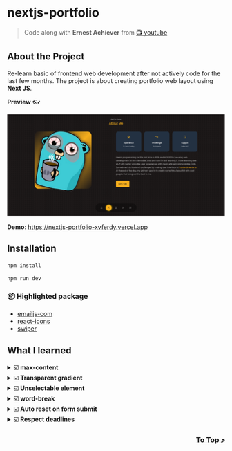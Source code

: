 # nextjs-portfolio
> Code along with **Ernest Achiever** from [📺 youtube](https://www.youtube.com/watch?v=G-Cr00UYokU "Ernest Achiever's youtube")  

## About the Project
Re-learn basic of frontend web development after not actively code for the last few months. The project is about creating portfolio web layout using **Next JS**.

**Preview** 👓
<p align="center">
  <img src="./public/assets/preview.png">
</p>

 **Demo**: https://nextjs-portfolio-xvferdy.vercel.app

## Installation
```
npm install
```
```
npm run dev
```

### 📦 Highlighted package
- [emailjs-com](https://www.emailjs.com/ "emailjs")
- [react-icons](https://react-icons.github.io/react-icons/ "react-icons")
- [swiper](https://swiperjs.com/ "swiper")

## What I learned

<details>
    <summary>☑️ <b>max-content</b></summary> <br>
  
`width: max-content` & `height: fit-content` sizing html element base on content's height & height.
###### styles/scss/components\_portfolio.scss
```scss
h3 {
      margin: 1.2rem 0 2rem;
      position: relative;
      width: fit-content;
      z-index: 3;
      &::before {
        content: "";
        opacity: 0;
        bottom: 0;
        // width: 175px;
        width: 100%;
        height: 14px;
        transform: skew(-10deg, -3deg);
        background: darken($primary-variant-color, 10%);
        z-index: -1;
        position: absolute;
        transition: 0.3s ease-in-out;
      }
```  
</details>


<details>
    <summary>☑️ <b>Transparent gradient</b></summary> <br>
  
`background: linear-gradient($primary-color, transparent)`
###### styles/scss/components\_header.scss
```scss
.me {
      background: linear-gradient($primary-color, transparent);
      width: 22rem;
      height: 30rem;
      position: absolute;
      left: calc(50% - 22rem / 2);
      margin-top: 4rem;
      border-radius: 12rem 12rem 0 0;
      overflow: hidden;
      padding: 5rem 1.5rem 1.5rem 1.5rem;
    }
```  
</details>

<details>
    <summary>☑️ <b>Unselectable element</b></summary> <br>
  
`user-select: none` good for things like carousel 
###### styles/scss/components\_quotes.scss
```scss
.quote {
    background-color: $background-variant-color;
    min-height: 320px;
    text-align: center;
    padding: 2rem;
    border-radius: 2rem;
    user-select: none;
  }
```  
</details>

<details>
    <summary>☑️ <b>word-break</b></summary> <br>
  
`word-break: break-all` to wrap long element (that has no space)
###### styles/scss/components\_contact.scss
```scss
&__option {
    background-color: $background-variant-color;
    padding: 1.2rem;
    border-radius: 1.2rem;
    text-align: center;
    border: 1px solid transparent;
    transition: $transition;
    cursor: default;
    word-break: break-all;
  }
```  
</details>


<details>
    <summary>☑️ <b>Auto reset on form submit</b></summary> <br>
  
`e.target.reset()` often used with `useRef()`
###### components/Contact.jsx
```js
  const sendEmail = (e) => {
    e.preventDefault();
    console.log(form);
    emailjs.sendForm(serviceId, templateId, form.current, userId)
    e.target.reset();
  };
```
</details>

<details>
    <summary>☑️ <b>Respect deadlines</b></summary> <br>
  
Should have left some extra time for testing the production sites and write some documentation

</details>

<h3 align="right">
      <a href="#readme">To Top ⤴️</a>
</h3>
